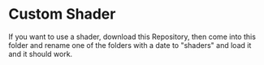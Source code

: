 # Custom Shader

If you want to use a shader, download this Repository, then come into this folder and rename one of the folders with a date to "shaders" and load it and it should work.
